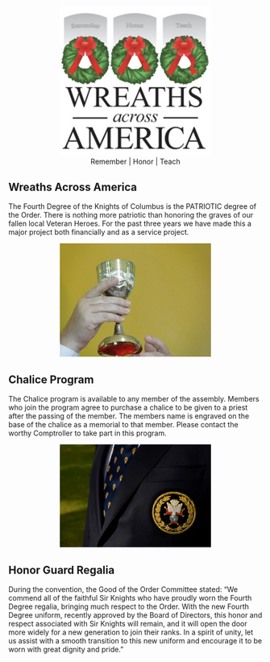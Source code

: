 <p align="center"><img src="../assets/img/waa.jpg" width="300"><br>Remember | Honor | Teach</p>

## Wreaths Across America

The Fourth Degree of the Knights of Columbus is the PATRIOTIC degree of the Order. 
There is nothing more patriotic than honoring the graves of our fallen local
Veteran Heroes. For the past three years we have made this a major project both 
financially and as a service project. 

<p align="center"><img src="../assets/img/chalise2.jpg" width="300"></p>

## Chalice Program

The Chalice program is available to any member of the assembly. Members who join the
program agree to purchase a chalice to be given to a priest after the passing of the
member. The members name is engraved on the base of the chalice as a memorial to that
member. Please contact the worthy Comptroller to take part in this program.

<p align="center"><img src="../assets/img/4thdeg.jpg" width="300"></p>

## Honor Guard Regalia

During the convention, the Good of the Order Committee stated: “We commend all of the
faithful Sir Knights who have proudly worn the Fourth Degree regalia, bringing much
respect to the Order. With the new Fourth Degree uniform, recently approved by the Board
of Directors, this honor and respect associated with Sir Knights will remain, and it will
open the door more widely for a new generation to join their ranks. In a spirit of unity,
let us assist with a smooth transition to this new uniform and encourage it to be worn
with great dignity and pride.”
